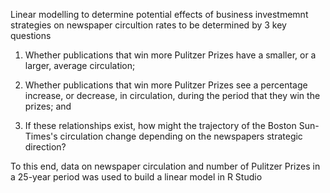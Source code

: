 Linear modelling to determine potential effects of business investmemnt strategies on newspaper circultion rates to be determined by 3 key questions

1. Whether publications that win more Pulitzer Prizes have a smaller, or a larger, average
circulation;

3. Whether publications that win more Pulitzer Prizes see a percentage increase, or decrease, in
circulation, during the period that they win the prizes; and

5. If these relationships exist, how might the trajectory of the Boston Sun-Times's circulation
change depending on the newspapers strategic direction?

To this end, data on newspaper circulation and number of Pulitzer Prizes in a 25-year period was used to build a linear model in R Studio

